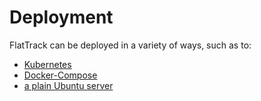# Deployment

FlatTrack can be deployed in a variety of ways, such as to:

-   [Kubernetes](./deployment-kubernetes.md)
-   [Docker-Compose](./deployment-docker-compose.md)
-   [a plain Ubuntu server](./deployment-plain.md)

